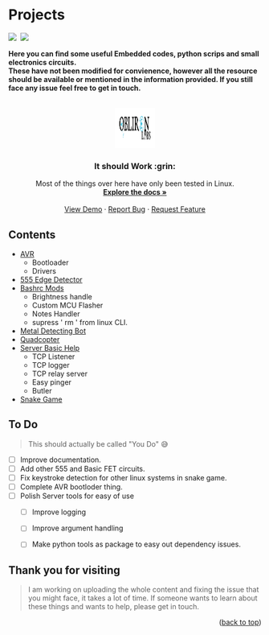 # Projects  

<p align = "left" ><a href="http://linkedin.com/in/ankit-sultania-27942b114"><img src="https://img.shields.io/badge/LinkedIn-0077B5?style=for-the-badge&logo=linkedin&logoColor=white"/></a>&nbsp;
<a href="mailto:sultania1ankit@gmail.com?subject=Mail From GitHub Profile"><img src="https://img.shields.io/badge/Gmail-D14836?style=for-the-badge&logo=gmail&logoColor=white"/></a>&nbsp;</p>

**Here you can find some useful Embedded codes, python scrips and small electronics circuits.\
These have not been modified for convienence, however all the resource should be available or mentioned in the information provided. If you still face any issue feel free to get in touch.**


<br />
<div align="center">
  <a href="https://github.com/sultania1ankit/">
    <img src="https://github.com/sultania1ankit/projects/blob/master/images/my_icons/icon_white_bg.png" alt="Logo" width="80" height="80">
  </a>

  <h3 align="center">It should Work :grin:</h3>

  <p align="center">
    Most of the things over here have only been tested in Linux.
    <br />
    <a href="https://github.com/sultania1ankit/projects/"><strong>Explore the docs »</strong></a>
    <br />
    <br />
    <a href="https://github.com/sultania1ankit/projects/">View Demo</a>
    ·
    <a href="https://github.com/sultania1ankit/projects/">Report Bug</a>
    ·
    <a href="https://github.com/sultania1ankit/projects/">Request Feature</a>
  </p>
</div>

<!-- ABOUT THE PROJECT -->
## Contents

* [AVR](https://github.com/sultania1ankit/projects/)
  * Bootloader
  * Drivers
* [555 Edge Detector](https://github.com/sultania1ankit/projects/)
* [Bashrc Mods](https://github.com/sultania1ankit/projects/)
  * Brightness handle
  * Custom MCU Flasher
  * Notes Handler
  * supress ' rm ' from linux CLI.
* [Metal Detecting Bot](https://github.com/sultania1ankit/projects/)
* [Quadcopter](https://github.com/sultania1ankit/projects/)
* [Server Basic Help](https://github.com/sultania1ankit/projects/)
  * TCP Listener
  * TCP logger
  * TCP relay server
  * Easy pinger
  * Butler
* [Snake Game](https://github.com/sultania1ankit/projects/)

## To Do

>This should actually be called  "You Do"  :sweat_smile:

- [ ] Improve documentation.
- [ ] Add other 555 and Basic FET circuits.
- [ ] Fix keystroke detection for other linux systems in snake game.
- [ ] Complete AVR bootloder thing.
- [ ] Polish Server tools for easy of use
    - [ ] Improve logging
    - [ ] Improve argument handling
    - [ ] Make python tools as package to easy out dependency issues.


## Thank you for visiting 

> I am working on uploading the whole content and fixing the issue that you might face, it takes a lot of time. If someone wants to learn about these things and wants to help, please get in touch.

<p align="right">(<a href="#top">back to top</a>)</p>



